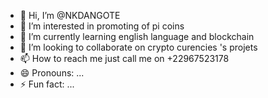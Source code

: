 - 👋 Hi, I’m @NKDANGOTE
- 👀 I’m interested in promoting of pi coins
- 🌱 I’m currently learning english language and blockchain 
- 💞️ I’m looking to collaborate on crypto curencies 's projets 
- 📫 How to reach me just call me on +22967523178
- 😄 Pronouns: ...
- ⚡ Fun fact: ...

<!---
NKDANGOTE/NKDANGOTE is a ✨ special ✨ repository because its `README.md` (this file) appears on your GitHub profile.
You can click the Preview link to take a look at your changes.
--->
